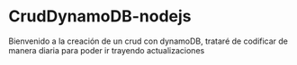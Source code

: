 ﻿# CrudDynamoDB-nodejs

Bienvenido a la creación de un crud con dynamoDB, trataré de codificar de manera diaria para poder ir trayendo actualizaciones
